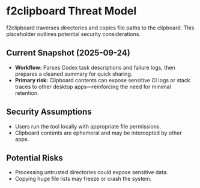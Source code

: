 # f2clipboard Threat Model

f2clipboard traverses directories and copies file paths to the clipboard.
This placeholder outlines potential security considerations.

## Current Snapshot (2025-09-24)

- **Workflow:** Parses Codex task descriptions and failure logs, then prepares a cleaned summary
  for quick sharing.
- **Primary risk:** Clipboard contents can expose sensitive CI logs or stack traces to other
  desktop apps—reinforcing the need for minimal retention.

## Security Assumptions

- Users run the tool locally with appropriate file permissions.
- Clipboard contents are ephemeral and may be intercepted by other apps.

## Potential Risks

- Processing untrusted directories could expose sensitive data.
- Copying huge file lists may freeze or crash the system.
